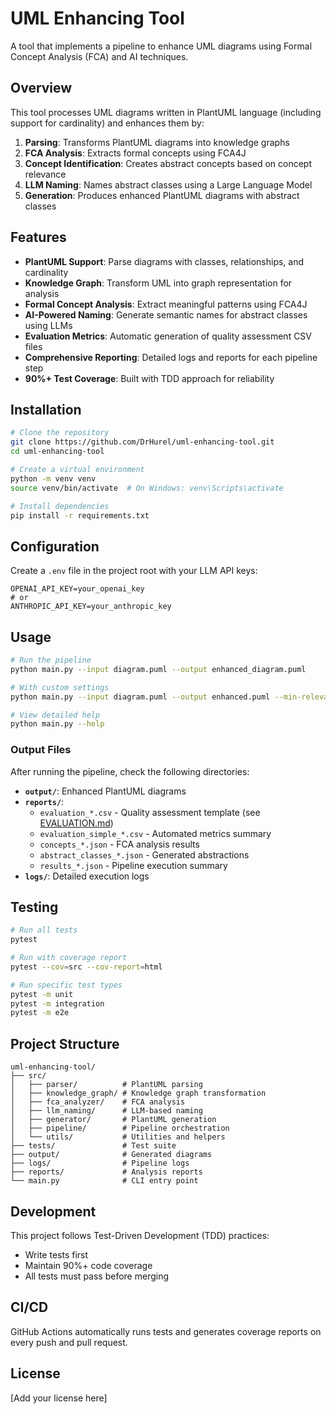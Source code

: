# UML Enhancing Tool

A tool that implements a pipeline to enhance UML diagrams using Formal Concept Analysis (FCA) and AI techniques.

## Overview

This tool processes UML diagrams written in PlantUML language (including support for cardinality) and enhances them by:

1. **Parsing**: Transforms PlantUML diagrams into knowledge graphs
2. **FCA Analysis**: Extracts formal concepts using FCA4J
3. **Concept Identification**: Creates abstract concepts based on concept relevance
4. **LLM Naming**: Names abstract classes using a Large Language Model
5. **Generation**: Produces enhanced PlantUML diagrams with abstract classes

## Features

- **PlantUML Support**: Parse diagrams with classes, relationships, and cardinality
- **Knowledge Graph**: Transform UML into graph representation for analysis
- **Formal Concept Analysis**: Extract meaningful patterns using FCA4J
- **AI-Powered Naming**: Generate semantic names for abstract classes using LLMs
- **Evaluation Metrics**: Automatic generation of quality assessment CSV files
- **Comprehensive Reporting**: Detailed logs and reports for each pipeline step
- **90%+ Test Coverage**: Built with TDD approach for reliability

## Installation

```bash
# Clone the repository
git clone https://github.com/DrHurel/uml-enhancing-tool.git
cd uml-enhancing-tool

# Create a virtual environment
python -m venv venv
source venv/bin/activate  # On Windows: venv\Scripts\activate

# Install dependencies
pip install -r requirements.txt
```

## Configuration

Create a `.env` file in the project root with your LLM API keys:

```
OPENAI_API_KEY=your_openai_key
# or
ANTHROPIC_API_KEY=your_anthropic_key
```

## Usage

```bash
# Run the pipeline
python main.py --input diagram.puml --output enhanced_diagram.puml

# With custom settings
python main.py --input diagram.puml --output enhanced.puml --min-relevance 15 --verbose

# View detailed help
python main.py --help
```

### Output Files

After running the pipeline, check the following directories:

- **`output/`**: Enhanced PlantUML diagrams
- **`reports/`**: 
  - `evaluation_*.csv` - Quality assessment template (see [EVALUATION.md](EVALUATION.md))
  - `evaluation_simple_*.csv` - Automated metrics summary
  - `concepts_*.json` - FCA analysis results
  - `abstract_classes_*.json` - Generated abstractions
  - `results_*.json` - Pipeline execution summary
- **`logs/`**: Detailed execution logs

## Testing

```bash
# Run all tests
pytest

# Run with coverage report
pytest --cov=src --cov-report=html

# Run specific test types
pytest -m unit
pytest -m integration
pytest -m e2e
```

## Project Structure

```
uml-enhancing-tool/
├── src/
│   ├── parser/          # PlantUML parsing
│   ├── knowledge_graph/ # Knowledge graph transformation
│   ├── fca_analyzer/    # FCA analysis
│   ├── llm_naming/      # LLM-based naming
│   ├── generator/       # PlantUML generation
│   ├── pipeline/        # Pipeline orchestration
│   └── utils/           # Utilities and helpers
├── tests/               # Test suite
├── output/              # Generated diagrams
├── logs/                # Pipeline logs
├── reports/             # Analysis reports
└── main.py              # CLI entry point
```

## Development

This project follows Test-Driven Development (TDD) practices:

- Write tests first
- Maintain 90%+ code coverage
- All tests must pass before merging

## CI/CD

GitHub Actions automatically runs tests and generates coverage reports on every push and pull request.

## License

[Add your license here]
